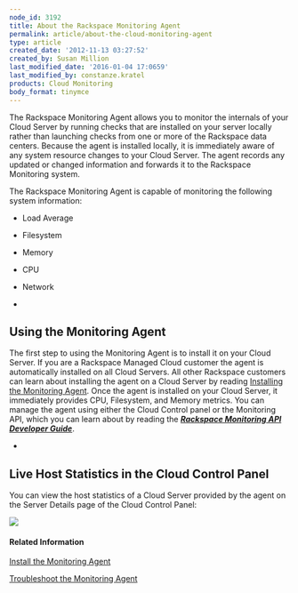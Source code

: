 ```yaml
---
node_id: 3192
title: About the Rackspace Monitoring Agent
permalink: article/about-the-cloud-monitoring-agent
type: article
created_date: '2012-11-13 03:27:52'
created_by: Susan Million
last_modified_date: '2016-01-04 17:0659'
last_modified_by: constanze.kratel
products: Cloud Monitoring
body_format: tinymce
---
```


The Rackspace Monitoring Agent allows you to monitor the internals of
your Cloud Server by running checks that are installed on your server
locally rather than launching checks from one or more of the Rackspace
data centers. Because the agent is installed locally, it is immediately
aware of any system resource changes to your Cloud Server. The agent
records any updated or changed information and forwards it to the
Rackspace Monitoring system. 

The Rackspace Monitoring Agent is capable of monitoring the following
system information:

-   Load Average
-   Filesystem
-   Memory
-   CPU
-   Network

 
-

Using the Monitoring Agent
--------------------------

The first step to using the Monitoring Agent is to install it on your
Cloud Server. If you are a Rackspace Managed Cloud customer the agent is
automatically installed on all Cloud Servers. All other Rackspace
customers can learn about installing the agent on a Cloud Server by
reading [Installing the Monitoring
Agent](http://www.rackspace.com/knowledge_center/article/installing-the-cloud-monitoring-agent "Install the Monitoring Agent").
Once the agent is installed on your Cloud Server, it immediately
provides CPU, Filesystem, and Memory metrics. You can manage the agent
using either the Cloud Control panel or the Monitoring API, which you
can learn about by reading the [***Rackspace Monitoring API Developer
Guide***](https://developer.rackspace.com/docs/cloud-monitoring/v1/developer-guide/ "Rackspace Monitoring API Developer Guide"). 

 
-

Live Host Statistics in the Cloud Control Panel
-----------------------------------------------

You can view the host statistics of a Cloud Server provided by the agent
on the Server Details page of the Cloud Control Panel:

![](/knowledge_center/sites/default/files/field/image/ServerDetails_1.png)

#### Related Information

[Install the Monitoring
Agent](http://www.rackspace.com/knowledge_center/article/installing-the-cloud-monitoring-agent "Install the Monitoring Agent Manually")

[Troubleshoot the Monitoring
Agent](http://www.rackspace.com/knowledge_center/article/troubleshooting-the-monitoring-agent "Troubleshoot the Monitoring Agent")

